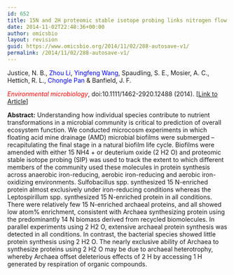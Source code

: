```yaml
---
id: 652
title: 15N and 2H proteomic stable isotope probing links nitrogen flow to archaeal heterotrophic activity.
date: 2014-11-02T22:48:36+00:00
author: omicsbio
layout: revision
guid: https://www.omicsbio.org/2014/11/02/288-autosave-v1/
permalink: /2014/11/02/288-autosave-v1/
---
```

Justice, N. B., <span style="color: #0000ff;">Zhou Li</span>, <span style="color: #0000ff;">Yingfeng Wang</span>, Spaudling, S. E., Mosier, A. C., Hettich, R. L., <span style="color: #0000ff;">Chongle Pan</span> & Banfield, J. F.

<span style="color: #ff0000;"><em>Environmental microbiology</em></span>, doi:10.1111/1462-2920.12488 (2014). [[Link to Article](http://journal.frontiersin.org/Journal/10.3389/fmicb.2014.00246/full)]

<!--more-->

**Abstract:** Understanding how individual species contribute to nutrient transformations in a microbial community is critical to prediction of overall ecosystem function. We conducted microcosm experiments in which floating acid mine drainage (AMD) microbial biofilms were submerged &#8211; recapitulating the final stage in a natural biofilm life cycle. Biofilms were amended with either 15 NH4 + or deuterium oxide (2 H2 O) and proteomic stable isotope probing (SIP) was used to track the extent to which different members of the community used these molecules in protein synthesis across anaerobic iron-reducing, aerobic iron-reducing and aerobic iron-oxidizing environments. Sulfobacillus spp. synthesized 15 N-enriched protein almost exclusively under iron-reducing conditions whereas the Leptospirillum spp. synthesized 15 N-enriched protein in all conditions. There were relatively few 15 N-enriched archaeal proteins, and all showed low atom% enrichment, consistent with Archaea synthesizing protein using the predominantly 14 N biomass derived from recycled biomolecules. In parallel experiments using 2 H2 O, extensive archaeal protein synthesis was detected in all conditions. In contrast, the bacterial species showed little protein synthesis using 2 H2 O. The nearly exclusive ability of Archaea to synthesize proteins using 2 H2 O may be due to archaeal heterotrophy, whereby Archaea offset deleterious effects of 2 H by accessing 1 H generated by respiration of organic compounds.